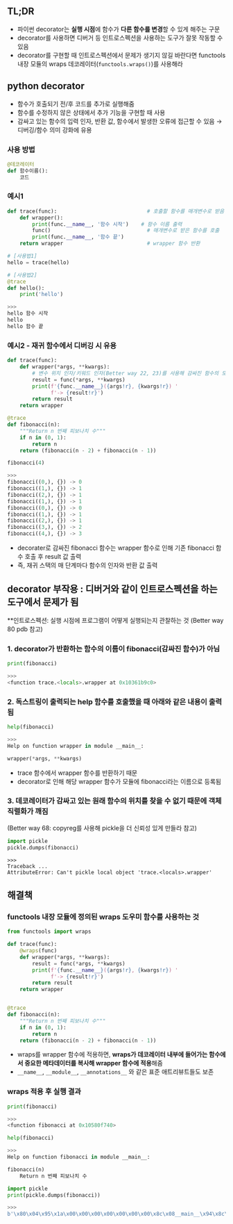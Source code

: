 ## TL;DR
- 파이썬 decorator는 **실행 시점**에 함수가 **다른 함수를 변경**할 수 있게 해주는 구문
- decorator를 사용하면 디버거 등 인트로스펙션을 사용하는 도구가 잘못 작동할 수 있음
- decorator를 구현할 때 인트로스펙션에서 문제가 생기지 않길 바란다면 functools 내장 모듈의 wraps 데코레이터(`functools.wraps()`)를 사용해라

## python decorator
- 함수가 호출되기 전/후 코드를 추가로 실행해줌
- 함수를 수정하지 않은 상태에서 추가 기능을 구현할 때 사용
- 감싸고 있는 함수의 입력 인자, 반환 값, 함수에서 발생한 오류에 접근할 수 있음 → 디버깅/함수 의미 강화에 유용

### 사용 방법
```python
@데코레이터
def 함수이름():
    코드
 ```

### 예시1
```python
def trace(func):                             # 호출할 함수를 매개변수로 받음
    def wrapper():
        print(func.__name__, '함수 시작')    # 함수 이름 출력
        func()                               # 매개변수로 받은 함수를 호출
        print(func.__name__, '함수 끝')
    return wrapper                           # wrapper 함수 반환
```

```python
# [사용법1]
hello = trace(hello)

# [사용법2]
@trace    
def hello():
    print('hello')

>>>
hello 함수 시작
hello
hello 함수 끝
```

### 예시2 - 재귀 함수에서 디버깅 시 유용
```python
def trace(func):
    def wrapper(*args, **kwargs):
        # 변수 위치 인자/키워드 인자(Better way 22, 23)를 사용해 감싸진 함수의 모든 파라미터 전달받음
        result = func(*args, **kwargs) 
        print(f'{func.__name__}({args!r}, {kwargs!r}) '
              f'-> {result!r}')
        return result
    return wrapper

@trace
def fibonacci(n):
    """Return n 번째 피보나치 수"""
    if n in (0, 1):
        return n
    return (fibonacci(n - 2) + fibonacci(n - 1))

fibonacci(4)

>>>
fibonacci((0,), {}) -> 0
fibonacci((1,), {}) -> 1
fibonacci((2,), {}) -> 1
fibonacci((1,), {}) -> 1
fibonacci((0,), {}) -> 0
fibonacci((1,), {}) -> 1
fibonacci((2,), {}) -> 1
fibonacci((3,), {}) -> 2
fibonacci((4,), {}) -> 3
```
- decorater로 감싸진 fibonacci 함수는 wrapper 함수로 인해 기존 fibonacci 함수 호출 후 result 값 출력
- 즉, 재귀 스택의 매 단계마다 함수의 인자와 반환 값 출력

## decorator 부작용 : 디버거와 같이 인트로스펙션을 하는 도구에서 문제가 됨
**인트로스펙션: 실행 시점에 프로그램이 어떻게 실행되는지 관찰하는 것 (Better way 80 pdb 참고)

### 1. decorator가 반환하는 함수의 이름이 fibonacci(감싸진 함수)가 아님
```python
print(fibonacci)

>>>
<function trace.<locals>.wrapper at 0x10361b9c0>
```

### 2. 독스트링이 출력되는 help 함수를 호출했을 때 아래와 같은 내용이 출력됨
```python
help(fibonacci)

>>>
Help on function wrapper in module __main__:

wrapper(*args, **kwargs)
```
- trace 함수에서 wrapper 함수를 반환하기 때문
- decorator로 인해 해당 wrapper 함수가 모듈에 fibonacci라는 이름으로 등록됨

### 3. 데코레이터가 감싸고 있는 원래 함수의 위치를 찾을 수 없기 때문에 객체 직렬화가 깨짐
(Better way 68: copyreg를 사용해 pickle을 더 신뢰성 있게 만들라 참고)
```python
import pickle
pickle.dumps(fibonacci)
```
```
>>>
Traceback ...
AttributeError: Can't pickle local object 'trace.<locals>.wrapper'
```

## 해결책
### functools 내장 모듈에 정의된 wraps 도우미 함수를 사용하는 것
```python
from functools import wraps

def trace(func):
    @wraps(func)
    def wrapper(*args, **kwargs):
        result = func(*args, **kwargs)
        print(f'{func.__name__}({args!r}, {kwargs!r}) '
              f'-> {result!r}')
        return result
    return wrapper


@trace
def fibonacci(n):
    """Return n 번째 피보나치 수"""
    if n in (0, 1):
        return n
    return (fibonacci(n - 2) + fibonacci(n - 1))
```
- wraps를 wrapper 함수에 적용하면, **wraps가 데코레이터 내부에 들어가는 함수에서 중요한 메타데이터를 복사해 wrapper 함수에 적용**해줌
- `__name__`, `__module__`, `__annotations__` 와 같은 표준 애트리뷰트들도 보존

### wraps 적용 후 실행 결과
```python
print(fibonacci)

>>>
<function fibonacci at 0x10580f740>
```

```python
help(fibonacci)

>>>
Help on function fibonacci in module __main__:

fibonacci(n)
    Return n 번째 피보나치 수
```

```python
import pickle
print(pickle.dumps(fibonacci))

>>>
b'\x80\x04\x95\x1a\x00\x00\x00\x00\x00\x00\x00\x8c\x08__main__\x94\x8c\tfibonacci\x94\x93\x94.'
```
